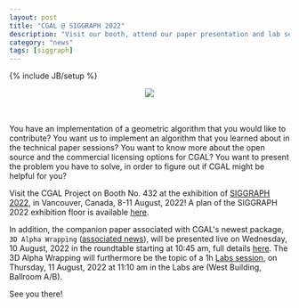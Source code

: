 ```yaml
---
layout: post
title: "CGAL @ SIGGRAPH 2022"
description: "Visit our booth, attend our paper presentation and lab session!"
category: "news"
tags: [siggraph]
---
```

{% include JB/setup %}

<div style="text-align:center;">
  <a href="../../../../images/logos/events/siggraph_2022.png">
  <img src="../../../../images/logos/events/siggraph_2022.png" style="max-width:75%"/></a><br><br><br>
</div>

You have an implementation of a geometric algorithm that you would like to contribute?
You want us to implement an algorithm that you learned about in the technical paper sessions?
You want to know more about the open source and the commercial licensing options for CGAL?
You want to present the problem you have to solve, in order to figure out if CGAL might be helpful for you?

Visit the CGAL Project on Booth No. 432 at the exhibition of <a href="https://s2022.siggraph.org/">SIGGRAPH 2022</a>,
in Vancouver, Canada, 8-11 August, 2022! A plan of the SIGGRAPH 2022 exhibition floor is available
[here](https://hallerickson.ungerboeck.com/prod/app85.cshtml?aat=dn9WBvwMHeV0ghVh6TGvMs70c6jMjTJI1%2b6INybpXvY%3d).

In addition, the companion paper associated with CGAL's newest package, `3D Alpha Wrapping` ([associated news](https://www.cgal.org/2022/05/18/alpha_wrap/)),
will be presented live on Wednesday, 10 August, 2022 in the roundtable starting at 10:45 am,
full details [here](https://s2022.siggraph.org/presentation/?id=papers_552&sess=sess119).
The 3D Alpha Wrapping will furthermore be the topic of a 1h [Labs session](https://s2022.siggraph.org/program/labs/),
on Thursday, 11 August, 2022 at 11:10 am in the Labs are (West Building, Ballroom A/B).

See you there!
